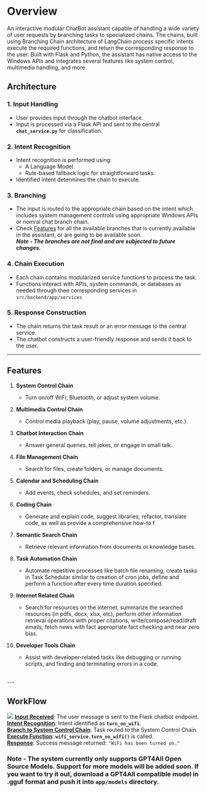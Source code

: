 # Overview
An interactive modular ChatBot assistant capable of handling a wide variety of user requests by branching tasks to specialized chains. The chains, built using Branching Chain architecture of LangChain process specific intents execute the required functions, and return the corresponding response to the user. Built with Flask and Python, the assistant has native access to the Windows APIs and integrates several features like system control, multimedia handling, and more.


## Architecture

### 1. **Input Handling**

- User provides input through the chatbot interface.
- Input is processed via a Flask API and sent to the central **`chat_service.py`** for classification.

### 2. **Intent Recognition**

- Intent recognition is performed using:
  - A Language Model
  - Rule-based fallback logic for straightforward tasks.
- Identified intent determines the chain to execute.

### 3. **Branching**

- The input is routed to the appropriate chain based on the intent which includes system management controls using appropriate Windows APIs or nomral chat branch chain.
- Check [Features](#features) for all the available branches that is currently available in the assistant, or are going to be available soon.  <br>
<i> <b> Note - The branches are not final and are subjected to future changes. </b> </i>

### 4. **Chain Execution**

- Each chain contains modularized service functions to process the task.
- Functions interact with APIs, system commands, or databases as needed through thee corresponding services in `src/backend/app/services`

### 5. **Response Construction**

- The chain returns the task result or an error message to the central service.
- The chatbot constructs a user-friendly response and sends it back to the user.

---

## Features
1. **System Control Chain**

   - Turn on/off WiFi, Bluetooth, or adjust system volume.

2. **Multimedia Control Chain**

   - Control media playback (play, pause, volume adjustments, etc.).

3. **Chatbot Interaction Chain**

   - Answer general queries, tell jokes, or engage in small talk.

4. **File Management Chain**

   - Search for files, create folders, or manage documents.

5. **Calendar and Scheduling Chain**

   - Add events, check schedules, and set reminders.

6. **Coding Chain**

   - Generate and explain code, suggest libraries, refactor, translate code, as well as provide a comprehensive how-to f

7. **Semantic Search Chain**

   - Retrieve relevant information from documents or knowledge bases.

8. **Task Automation Chain**

   - Automate repetitive processes like batch file renaming, create tasks in Task Schedular similar to creation of cron jobs, define and perform a function after every time duration specified.

9. **Internet Related Chain**

   - Search for resources on the internet, summarize the searched resources (in pdfs, docx, xlsx, etc), perform other information retrieval operations with proper citations, write/compose/read/draft emails, fetch news with fact appropriate fact checking and near zero bias.

10. **Developer Tools Chain**

    - Assist with developer-related tasks like debugging or running scripts, and finding and terminating errors in a code.
<br>
---


## WorkFlow
[![](https://mermaid.ink/img/pako:eNqNlMFunDAQhl9l5NNWSl5gD5XaXUXtYdVW7KlxhSZ4AlawjYxJRFb77h3Aa7J0VcHF-J9_vhlg8EkUTpHYitJjU8FxLy3wpW3ThbwN_lGKLHhtS9h8H7RPUvyB-_vPUGCg0nn9TrlhQs3Gw7DCZpcikFIm6jJnBDXoW8pjqJ_qwc9B9LAZV4jEfiZdJ40cRYG80ZblCrU9SfHVoy0q2OwvEdgNEaacpZ04iyQGATfQt4EM7JwN3tVSjPh2FCfb49IzgVN3N6mHrg7akNK4IJsUSPR_vWsqsCU8ucBvnYNYBO1sLFFMkcS_4VxT4EHXBAe0WJIhGyL8mdXclGbGL3yresearEIPaBVkRUWqq3nqLv3H6PwAt-2rKjn1wTnhR2mGXzn-x8rIoA26gIzQF9VlVKI6D8u1bQ35iO0LfOmCM_jhOwZWE3VhWUP9hl69oSf41ZHvI7SKYgJfu9Zw9_RKtWv4jz06V7cRrOg1D8M-kRe-NegfoSIfgelUEnfCsBW14pPrNGRLwT5DUmz5lgfjRQppz-xDfkFZbwuxDb6jO-FdV1Zi-4x1y7uuUXyG7DXy8WeS2qD97dxlf_4LVPXCbQ?type=png)](https://mermaid.live/edit#pako:eNqNlMFunDAQhl9l5NNWSl5gD5XaXUXtYdVW7KlxhSZ4AlawjYxJRFb77h3Aa7J0VcHF-J9_vhlg8EkUTpHYitJjU8FxLy3wpW3ThbwN_lGKLHhtS9h8H7RPUvyB-_vPUGCg0nn9TrlhQs3Gw7DCZpcikFIm6jJnBDXoW8pjqJ_qwc9B9LAZV4jEfiZdJ40cRYG80ZblCrU9SfHVoy0q2OwvEdgNEaacpZ04iyQGATfQt4EM7JwN3tVSjPh2FCfb49IzgVN3N6mHrg7akNK4IJsUSPR_vWsqsCU8ucBvnYNYBO1sLFFMkcS_4VxT4EHXBAe0WJIhGyL8mdXclGbGL3yresearEIPaBVkRUWqq3nqLv3H6PwAt-2rKjn1wTnhR2mGXzn-x8rIoA26gIzQF9VlVKI6D8u1bQ35iO0LfOmCM_jhOwZWE3VhWUP9hl69oSf41ZHvI7SKYgJfu9Zw9_RKtWv4jz06V7cRrOg1D8M-kRe-NegfoSIfgelUEnfCsBW14pPrNGRLwT5DUmz5lgfjRQppz-xDfkFZbwuxDb6jO-FdV1Zi-4x1y7uuUXyG7DXy8WeS2qD97dxlf_4LVPXCbQ)
**<u>Input Received</u>**: The user message is sent to the Flask chatbot endpoint. <br>
**<u>Intent Recognition</u>**: Intent identified as **`turn_on_wifi`**. <br>
**<u>Branch to System Control Chain</u>**: Task routed to the System Control Chain. <br>
**<u>Execute Function</u>**: **`wifi_service.turn_on_wifi()`** is called. <br>
**<u>Response</u>**: Success message returned: `"WiFi has been turned on."`

### Note - The system currently only supports GPT4All Open Source Models. Support for more models will be added soon. If you want to try it out, download a GPT4All compatible model in .gguf format and push it into `app/models` directory.